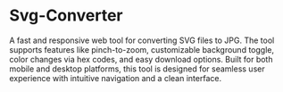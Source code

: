 # Svg-Converter
A fast and responsive web tool for converting SVG files to JPG. The tool supports features like pinch-to-zoom, customizable background toggle, color changes via hex codes, and easy download options. Built for both mobile and desktop platforms, this tool is designed for seamless user experience with intuitive navigation and a clean interface.
